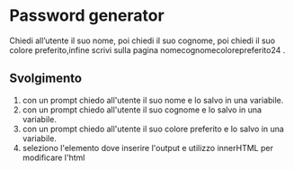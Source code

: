 Password generator
===
Chiedi all’utente il suo nome, poi chiedi il suo cognome, poi chiedi il suo colore preferito,infine scrivi sulla pagina nomecognomecolorepreferito24 .

## Svolgimento

1. con un prompt chiedo all'utente il suo nome e lo salvo in una variabile. 
2. con un prompt chiedo all'utente il suo cognome e lo salvo in una variabile. 
3. con un prompt chiedo all'utente il suo colore preferito e lo salvo in una variabile. 
4. seleziono l'elemento dove inserire l'output e utilizzo innerHTML per modificare l'html

